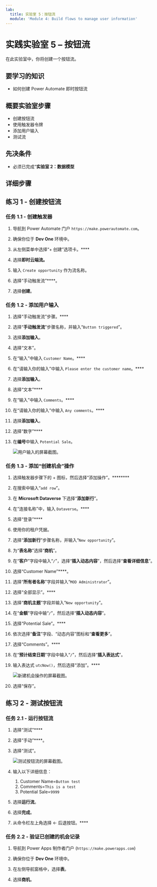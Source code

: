 ```yaml
---
lab:
  title: 实验室 5：按钮流
  module: 'Module 4: Build flows to manage user information'
---
```


# 实践实验室 5 – 按钮流

在此实验室中，你将创建一个按钮流。

## 要学习的知识

- 如何创建 Power Automate 即时按钮流

## 概要实验室步骤

- 创建按钮流
- 使用触发器令牌
- 添加用户输入
- 测试流
  
## 先决条件

- 必须已完成“**实验室 2：数据模型**

## 详细步骤

## 练习 1 - 创建按钮流

### 任务 1.1 - 创建触发器

1. 导航到 Power Automate 门户 `https://make.powerautomate.com`。

1. 确保你位于 **Dev One** 环境中。

1. 从左侧菜单中选择“+ 创建”选项卡。****

1. 选择**即时云端流。**

1. 输入 `Create opportunity` 作为流名称。

1. 选择“手动触发流”****。

1. 选择**创建**。


### 任务 1.2 - 添加用户输入

1. 选择“手动触发流”步骤。****

1. 选择“**手动触发流**”步骤名称，并输入“`Button triggered`”。

1. 选择**添加输入**。

1. 选择“文本”。

1. 在“输入”中输入 `Customer Name`。****

1. 在“请输入你的输入”中输入 `Please enter the customer name`。****

1. 选择**添加输入**。

1. 选择“文本”****

1. 在“输入”中输入 `Comments`。****

1. 在“请输入你的输入”中输入 `Any comments`。****

1. 选择**添加输入**。

1. 选择“数字”****

1. 在**编号**中输入 `Potential Sale`。

    ![用户输入的屏幕截图。](../media/user-input.png)


### 任务 1.3 - 添加“创建机会”操作

1. 选择触发器步骤下的 + 图标，然后选择“添加操作”。********

1. 在搜索中输入“`add row`”。

1. 在 **Microsoft Dataverse** 下选择“**添加新行**”。

1. 在“连接名称”中，输入 `Dataverse`。****

1. 选择“登录”****

1. 使用你的租户凭据。

1. 选择“**添加新行**”步骤名称，并输入“`New opportunity`”。

1. 为“**表名称**”选择“**商机**”。

1. 在“**客户**”字段中输入“`/`”，选择“**插入动态内容**”，然后选择“**查看详细信息**”。

1. 选择“Customer Name”****。

1. 选择“**所有者名称**”字段并输入“`MOD Administrator`”。

1. 选择“全部显示”。****

1. 选择“**商机主题**”字段并输入“`New opportunity`”。

1. 在“**金额**”字段中输“`/`”，然后选择“**插入动态内容**”。

1. 选择“Potential Sale”。****

1. 依次选择“**备注**”字段、“动态内容”图标和“**查看更多**”。

1. 选择“Comments”。****

1. 在“**预计结束日期**”字段中输入“`/`”，然后选择“**插入表达式**”。

1. 输入表达式 `utcNow()`，然后选择“添加”。****

    ![新建机会操作的屏幕截图。](../media/new-opportunity-action.png)

1. 选择“保存”。


## 练习 2 - 测试按钮流

### 任务 2.1 - 运行按钮流

1. 选择“测试”****

1. 选择“手动”****。

1. 选择“测试”。

    ![测试按钮流的屏幕截图。](../media/user-input-test.png)

1. 输入以下详细信息：

   1. Customer Name=`Button test`
   1. Comments=`This is a test`
   1. Potential Sale=`9999`

1. 选择**运行流**。

1. 选择**完成**。

1. 从命令栏左上角选择 <- 后退按钮。****


### 任务 2.2 - 验证已创建的机会记录

1. 导航到 Power Apps 制作者门户 (`https://make.powerapps.com`)

1. 确保你位于 **Dev One** 环境中。

1. 在左侧导航窗格中，选择**表**。

1. 选择**商机**。

